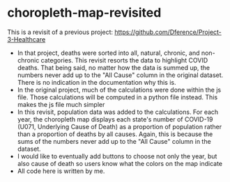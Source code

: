 # choropleth-map-revisited
This is a revisit of a previous project: https://github.com/Dference/Project-3-Healthcare
- In that project, deaths were sorted into all, natural, chronic, and non-chronic categories. This revisit resorts the data to highlight COVID deaths. That being said, no matter how the data is summed up, the numbers never add up to the "All Cause" column in the original dataset. There is no indication in the documentation why this is.
- In the original project, much of the calculations were done within the js file. Those calculations will be computed in a python file instead. This makes the js file much simpler
- In this revisit, population data was added to the calculations. For each year, the choropleth map displays each state's number of COVID-19 (U071, Underlying Cause of Death) as a proportion of population rather than a proportion of deaths by all causes. Again, this is because the sums of the numbers never add up to the "All Cause" column in the dataset.
- I would like to eventually add buttons to choose not only the year, but also cause of death so users know what the colors on the map indicate
- All code here is written by me.
